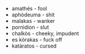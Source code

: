 - amathés - fool
- aphòdeuma - shit
- malakas - wanker
- pornìdion - slut
- chalkòs - cheeky, impudent
- es kòrakas - fuck off
- katàratos - cursed